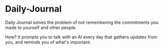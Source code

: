 # Daily-Journal

Daily Journal solves the problem of not remembering the commitments you made to yourself and other people.

How?
It prompts you to talk with an AI every day that gathers updates from you, and reminds you of what's important.

